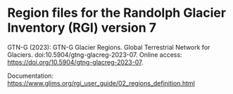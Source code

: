 # Region files for the Randolph Glacier Inventory (RGI) version 7

GTN-G (2023): GTN-G Glacier Regions. Global Terrestrial Network for Glaciers. doi:10.5904/gtng-glacreg-2023-07. Online access: https://doi.org/10.5904/gtng-glacreg-2023-07.

Documentation: https://www.glims.org/rgi_user_guide/02_regions_definition.html
